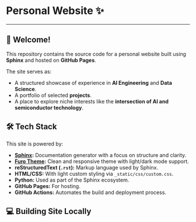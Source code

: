 # Personal Website ✨

---

## 👋 Welcome!

This repository contains the source code for a personal website built using **Sphinx** and hosted on **GitHub Pages**.

The site serves as:

- A structured showcase of experience in **AI Engineering** and **Data Science**.
- A portfolio of selected **projects**.
- A place to explore niche interests like the **intersection of AI and semiconductor technology**.

## 🛠️ Tech Stack

This site is powered by:

- **[Sphinx](https://www.sphinx-doc.org/en/master/):** Documentation generator with a focus on structure and clarity.
- **[Furo Theme](https://pradyunsg.me/furo/):** Clean and responsive theme with light/dark mode support.
- **reStructuredText (`.rst`):** Markup language used by Sphinx.
- **HTML/CSS:** With light custom styling via `_static/css/custom.css`.
- **Python:** Used as part of the Sphinx ecosystem.
- **GitHub Pages:** For hosting.
- **GitHub Actions:** Automates the build and deployment process.

## 💻 Building Site Locally

   ```sphinx-build -b html docs docs/_build/html
